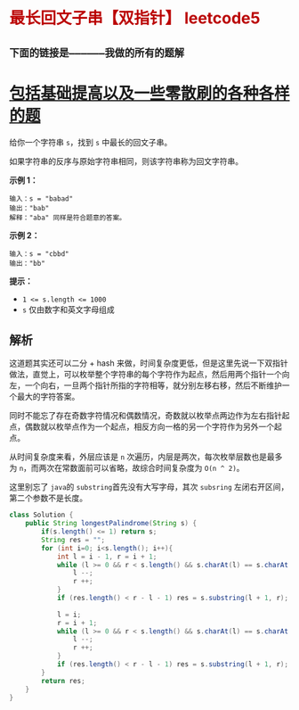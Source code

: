 # <font color='bb000'>最长回文子串【双指针】 leetcode5</font>


## **`下面的链接是——————我做的所有的题解`**

# [包括基础提高以及一些零散刷的各种各样的题](https://www.acwing.com/blog/content/33005/) 

给你一个字符串 `s`，找到 `s` 中最长的回文子串。

如果字符串的反序与原始字符串相同，则该字符串称为回文字符串。

 

**示例 1：**

```
输入：s = "babad"
输出："bab"
解释："aba" 同样是符合题意的答案。
```

**示例 2：**

```
输入：s = "cbbd"
输出："bb"
```

 

**提示：**

- `1 <= s.length <= 1000`
- `s` 仅由数字和英文字母组成



## 解析

这道题其实还可以二分 + hash 来做，时间复杂度更低，但是这里先说一下双指针做法，直觉上，可以枚举整个字符串的每个字符作为起点，然后用两个指针一个向左，一个向右，一旦两个指针所指的字符相等，就分别左移右移，然后不断维护一个最大的字符答案。

同时不能忘了存在奇数字符情况和偶数情况，奇数就以枚举点两边作为左右指针起点，偶数就以枚举点作为一个起点，相反方向一格的另一个字符作为另外一个起点。

从时间复杂度来看，外层应该是 `n` 次遍历，内层是两次，每次枚举层数也是最多为 `n`，而两次在常数面前可以省略，故综合时间复杂度为 `O(n ^ 2)`。

这里别忘了 `java`的 `substring`首先没有大写字母，其次 `subsring`  左闭右开区间，第二个参数不是长度。

```java
class Solution {
    public String longestPalindrome(String s) {
        if(s.length() <= 1) return s;
        String res = "";
        for (int i=0; i<s.length(); i++){
            int l = i - 1, r = i + 1;
            while (l >= 0 && r < s.length() && s.charAt(l) == s.charAt(r)){
                l --; 
                r ++;
            }
            if (res.length() < r - l - 1) res = s.substring(l + 1, r);
            
            l = i;
            r = i + 1;
            while (l >= 0 && r < s.length() && s.charAt(l) == s.charAt(r)){
                l --; 
                r ++;
            }
            if (res.length() < r - l - 1) res = s.substring(l + 1, r);
        }
        return res;
    }
}
```

















